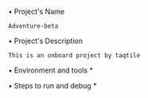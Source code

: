 • Project's Name

    Adventure-beta

• Project's Description

    This is an onboard project by taqtile

• Environment and tools *
    
   

• Steps to run and debug *


